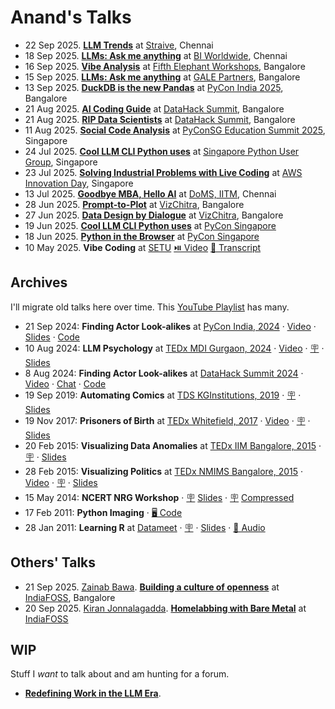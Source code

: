 # Anand's Talks

- 22 Sep 2025. **[LLM Trends](2025-09-22-llm-trends/ ":ignore")** at [Straive](https://straive.com/), Chennai
- 18 Sep 2025. **[LLMs: Ask me anything](2025-09-18-llm-ama-bi-worldwide/ ":ignore")** at [BI Worldwide](https://www.biworldwide.com/), Chennai
- 16 Sep 2025. **[Vibe Analysis](2025-09-16-vibe-analysis/ ":ignore")** at [Fifth Elephant Workshops](http://has.gy/hV8U), Bangalore
- 15 Sep 2025. **[LLMs: Ask me anything](2025-09-15-llm-ama-gale/ ":ignore")** at [GALE Partners](https://www.gale.agency/), Bangalore
- 13 Sep 2025. **[DuckDB is the new Pandas](2025-09-13-duckdb-is-the-new-pandas/)** at [PyCon India 2025](https://cfp.in.pycon.org/2025/talk/W8VJX3/), Bangalore
- 21 Aug 2025. **[AI Coding Guide](2025-08-21-ai-coding-guide/ ":ignore")** at [DataHack Summit](https://www.analyticsvidhya.com/datahacksummit/), Bangalore
- 21 Aug 2025. **[RIP Data Scientists](2025-08-21-rip-data-scientists/ ":ignore")** at [DataHack Summit](https://www.analyticsvidhya.com/datahacksummit/), Bangalore
- 11 Aug 2025. **[Social Code Analysis](2025-08-11-social-code-analysis/ ":ignore")** at [PyConSG Education Summit 2025](https://pycon.sg/edusummit.html), Singapore
- 24 Jul 2025. **[Cool LLM CLI Python uses](2025-07-24-pugs-agent-loop/)** at [Singapore Python User Group](https://www.meetup.com/singapore-python-user-group/), Singapore
- 23 Jul 2025. **[Solving Industrial Problems with Live Coding](2025-07-23-supply-chain-automl/ ":ignore")** at [AWS Innovation Day](https://pages.awscloud.com/aws-mfg-industrial-suppy-chain-innovation-day.html), Singapore
- 13 Jul 2025. **[Goodbye MBA, Hello AI](2025-07-13-goodbye-mba-hello-ai/ ":ignore")** at [DoMS, IITM](https://doms.iitm.ac.in/), Chennai
- 28 Jun 2025. **[Prompt-to-Plot](2025-06-28-prompt-to-plot/ ":ignore")** at [VizChitra](https://vizchitra.com/), Bangalore
- 27 Jun 2025. **[Data Design by Dialogue](2025-06-27-data-design-by-dialogue/ ":ignore")** at [VizChitra](https://vizchitra.com/), Bangalore
- 19 Jun 2025. **[Cool LLM CLI Python uses](2025-06-pycon-sg/llm-cli.md)** at [PyCon Singapore](https://pycon.sg/)
- 18 Jun 2025. **[Python in the Browser](2025-06-pycon-sg/ ":ignore")** at [PyCon Singapore](https://pycon.sg/)
- 10 May 2025. **Vibe Coding** at [SETU](https://setuschool.com/) [⏯️ Video](https://youtu.be/ODXSDbY12dg) [💬 Transcript](2025-05-10-vibe-coding/)

## Archives

I'll migrate old talks here over time. This [YouTube Playlist](https://www.youtube.com/playlist?list=PLHCH16htawZbR_-mIqfGmYbhE5S2UckOh) has many.

- 21 Sep 2024: **Finding Actor Look-alikes** at [PyCon India, 2024](https://in.pycon.org/cfp/2024/proposals/finding-actor-look-alikes-with-multi-modal-llms~azpn8/)
  · [Video](https://youtu.be/FHa8Xgssrz4)
  · [Slides](https://llmfoundry.straive.com/apps/actor-lookalikes.html)
  · [Code](https://github.com/sanand0/actor-lookalikes)
- 10 Aug 2024: **LLM Psychology** at [TEDx MDI Gurgaon, 2024](https://www.ted.com/tedx/events/58040)
  · [Video](https://youtu.be/rA__c6CosVI)
  · [🪧](https://view.officeapps.live.com/op/view.aspx?src=https://github.com/sanand0/talks/releases/download/talks/TEDx-MDI-Gurgaon-LLM-Psychology.pptx)
  · [Slides](https://github.com/sanand0/talks/releases/download/talks/TEDx-MDI-Gurgaon-LLM-Psychology.pptx)
- 8 Aug 2024: **Finding Actor Look-alikes** at [DataHack Summit 2024](https://www.analyticsvidhya.com/datahacksummit-2024/speakers/anand-s)
  · [Video](https://youtu.be/a6_tygjxxUc)
  · [Chat](https://chatgpt.com/share/68d8b27a-5eb8-800c-b8d9-f403bb55b9b5)
  · [Code](https://github.com/sanand0/actor-lookalikes)
- 19 Sep 2019: **Automating Comics** at [TDS KGInstitutions, 2019](https://www.ted.com/tedx/events/35806)
  · [🪧](https://view.officeapps.live.com/op/view.aspx?src=https://github.com/sanand0/talks/releases/download/talks/TEDx-KGI-Anand-Automating-Comics.pptx)
  · [Slides](https://github.com/sanand0/talks/releases/download/talks/TEDx-KGI-Anand-Automating-Comics.pptx)
- 19 Nov 2017: **Prisoners of Birth** at [TEDx Whitefield, 2017](https://www.ted.com/tedx/events/24163)
  · [Video](https://youtu.be/ew5_-7cwSm0)
  · [🪧](https://view.officeapps.live.com/op/view.aspx?src=https://github.com/sanand0/talks/releases/download/talks/TEDx-Whitefield-Prisoners-of-Birth.pptx)
  · [Slides](https://github.com/sanand0/talks/releases/download/talks/TEDx-Whitefield-Prisoners-of-Birth.pptx)
- 20 Feb 2015: **Visualizing Data Anomalies** at [TEDx IIM Bangalore, 2015](https://www.ted.com/tedx/events/14548)
  · [🪧](https://view.officeapps.live.com/op/view.aspx?src=https://github.com/sanand0/talks/releases/download/talks/TEDx-IIM-Bangalore-Visualizing-Data-Anomalies.pptx)
  · [Slides](https://github.com/sanand0/talks/releases/download/talks/TEDx-IIM-Bangalore-Visualizing-Data-Anomalies.pptx)
- 28 Feb 2015: **Visualizing Politics** at [TEDx NMIMS Bangalore, 2015](https://www.ted.com/tedx/events/13132)
  · [Video](https://youtu.be/XuawdPb2F5A)
  · [🪧](https://view.officeapps.live.com/op/view.aspx?src=https://github.com/sanand0/talks/releases/download/talks/TEDx-NMIMS-Bangalore-Visualizing-Politics.pptx)
  · [Slides](https://github.com/sanand0/talks/releases/download/talks/TEDx-NMIMS-Bangalore-Visualizing-Politics.pptx)
- 15 May 2014: **NCERT NRG Workshop**
  · [🪧](https://view.officeapps.live.com/op/view.aspx?src=https://github.com/sanand0/talks/releases/download/talks/NCERT-NRG-Workshop.pptx)
    [Slides](https://github.com/sanand0/talks/releases/download/talks/NCERT-NRG-Workshop.pptx)
  · [🪧](https://view.officeapps.live.com/op/view.aspx?src=https://github.com/sanand0/talks/releases/download/talks/2014-05-15-NCERT-NRG-Workshop-small.pptx)
    [Compressed](https://github.com/sanand0/talks/releases/download/talks/2014-05-15-NCERT-NRG-Workshop-small.pptx)
- 17 Feb 2011: **Python Imaging**
  · [🖥️ Code](python-imaging/index.html)
- 28 Jan 2011: **Learning R** at [Datameet](http://www.datameet.org/)
  · [🪧](https://view.officeapps.live.com/op/view.aspx?src=https://github.com/sanand0/talks/releases/download/talks/2011-01-28-datameet-learning-r.pptx)
  · [Slides](https://github.com/sanand0/talks/releases/download/talks/2011-01-28-datameet-learning-r.pptx)
  · [🎤 Audio](https://github.com/sanand0/talks/releases/download/talks/2011-01-28-datameet-learning-r.mp3)

## Others' Talks

- 21 Sep 2025. [Zainab Bawa](https://www.linkedin.com/in/zainabbawa/). **[Building a culture of openness](2025-09-21-zainab-building-a-culture-of-openness/ ":ignore")** at [IndiaFOSS](https://fossunited.org/c/indiafoss/2025/cfp/0ios0i6o47), Bangalore
- 20 Sep 2025. [Kiran Jonnalagadda](https://www.linkedin.com/in/kiranjonna/). **[Homelabbing with Bare Metal](2025-09-20-kiran-homelabbing-with-bare-metal/ ":ignore")** at [IndiaFOSS](https://fossunited.org/c/indiafoss/2025/cfp/4v6f8ek2n0)

## WIP

Stuff I _want_ to talk about and am hunting for a forum.

- **[Redefining Work in the LLM Era](2025-09-llm-workflows/ ":ignore")**.

<!--

Build process: `npm run build` (Used by.github/workflows/deploy.yml)

PPTX / Audio / ... are at https://github.com/sanand0/talks/releases/tag/talks

```bash
gh release create talks --title "Talks"
gh release upload talks $FILENAME
```

-->
